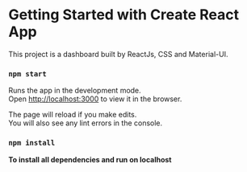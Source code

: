 # Getting Started with Create React App

This project is a dashboard built by ReactJs, CSS and Material-UI.

### `npm start`

Runs the app in the development mode.\
Open [http://localhost:3000](http://localhost:3000) to view it in the browser.

The page will reload if you make edits.\
You will also see any lint errors in the console.

### `npm install`

**To install all dependencies and run on localhost**